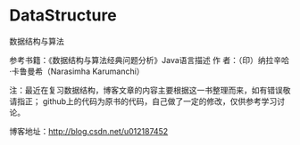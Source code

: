 # DataStructure
数据结构与算法

参考书籍：《数据结构与算法经典问题分析》Java语言描述
作    者：（印）纳拉辛哈·卡鲁曼希（Narasimha Karumanchi） 

注：最近在复习数据结构，博客文章的内容主要根据这一书整理而来，如有错误敬请指正；
    github上的代码为原书的代码，自己做了一定的修改，仅供参考学习讨论。

博客地址：http://blog.csdn.net/u012187452
